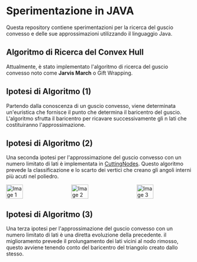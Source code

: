 # Sperimentazione in JAVA

Questa repository contiene sperimentazioni per la ricerca del guscio convesso e delle sue approssimazioni utilizzando il linguaggio Java.

## Algoritmo di Ricerca del Convex Hull

Attualmente, è stato implementato l'algoritmo di ricerca del guscio convesso noto come **Jarvis March** o Gift Wrapping. 

## Ipotesi di Algoritmo (1)

Partendo dalla conoscenza di un guscio convesso, viene determinata un'euristica che fornisce il punto che determina il baricentro del guscio. L'algoritmo sfrutta il baricentro per ricavare successivamente gli n lati che costituiranno l'approssimazione.

## Ipotesi di Algoritmo (2)

Una seconda ipotesi per l'approssimazione del guscio convesso con un numero limitato di lati è 
implementata in [CuttingNodes](heuristics/CuttingNodes.java). Questo algoritmo prevede la classificazione 
e lo scarto dei vertici che creano gli angoli interni più acuti nel poliedro.
<div style="display: flex; justify-content: space-between;">
    <img src="media/cuttingNodes/10-5.png" alt="Image 1" width="30%">
    <img src="media/cuttingNodes/30-5.png" alt="Image 2" width="30%">
    <img src="media/cuttingNodes/50-5.png" alt="Image 3" width="30%">
</div>

## Ipotesi di Algoritmo (3)

Una terza ipotesi per l'approssimazione del guscio convesso con un numero limitato di lati è
una diretta evoluzione della precedente. il miglioramento prevede il prolungamento 
dei lati vicini al nodo rimosso, questo avviene tenendo conto del baricentro del triangolo creato
dallo stesso.
